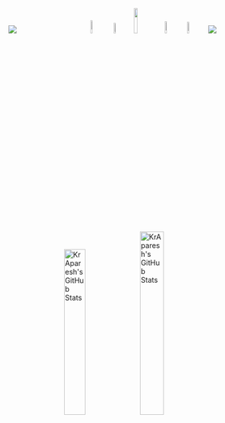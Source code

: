 <p>
  <img src="https://kraparesh.co/assets/Upper.png" />
  <img width="27.5%" height="10px" src="https://kraparesh.co/assets/L1.png" />
  <a href="https://www.linkedin.com/in/kraparesh" target="_blank"><img width="8.2%" src="https://kraparesh.co/assets/L2.png" /></a>
  <a href="https://www.github.com/kraparesh" target="_blank"><img width="7.3%"src="https://kraparesh.co/assets/L3.png" /></a>
  <a href="https://www.kraparesh.co/" target="_blank"><img width="11.3%"src="https://kraparesh.co/assets/L4.png" /></a>
  <a href="mailto:kraparesh@gmail.com" target="_blank"><img width="7.8%"src="https://kraparesh.co/assets/L5.png" /></a>
  <a href="https://www.twitter.com/Aparesh20" target="_blank"><img width="7.6%"src="https://kraparesh.co/assets/L6.png" /></a>
  <img src="https://kraparesh.co/assets/Stroke.png" /></a>
  <img width="21%" height="10px" src="https://kraparesh.co/assets/L1.png" />
  <image width="29%" src="https://github-readme-stats.vercel.app/api?username=kraparesh&show_icons=true&locale=en&theme=transparent&text_color=0F1E33&include_all_commits=true&border_color=007CED" alt="KrAparesh's GitHub Stats" y="60%" />
  <image width="30.5%" src="https://streak-stats.demolab.com/?user=krAparesh&theme=transparent&border=007CED&stroke=0F1E33&dates=007CED&sideLabels=0F1E33&currStreakLabel=0F1E33" alt="KrAparesh's GitHub Stats" y="60%" />
</p>
